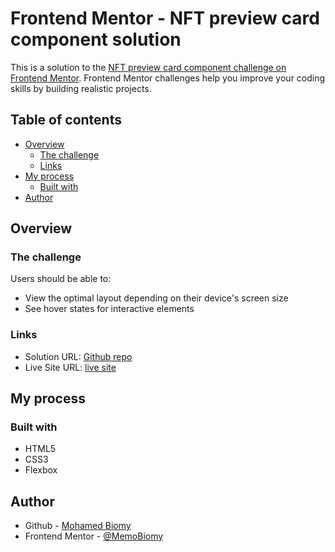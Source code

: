 # Frontend Mentor - NFT preview card component solution

This is a solution to the [NFT preview card component challenge on Frontend Mentor](https://www.frontendmentor.io/challenges/nft-preview-card-component-SbdUL_w0U). Frontend Mentor challenges help you improve your coding skills by building realistic projects.

## Table of contents

- [Overview](#overview)
  - [The challenge](#the-challenge)
  - [Links](#links)
- [My process](#my-process)
  - [Built with](#built-with)
- [Author](#author)

## Overview

### The challenge

Users should be able to:

- View the optimal layout depending on their device's screen size
- See hover states for interactive elements

### Links

- Solution URL: [Github repo](https://github.com/MemoBiomy/NFT-card)
- Live Site URL: [live site](https://memobiomy.github.io/NFT-card/)

## My process

### Built with

- HTML5
- CSS3
- Flexbox

## Author

- Github - [Mohamed Biomy](https://github.com/MemoBiomy)
- Frontend Mentor - [@MemoBiomy](https://www.frontendmentor.io/profile/MemoBiomy)
